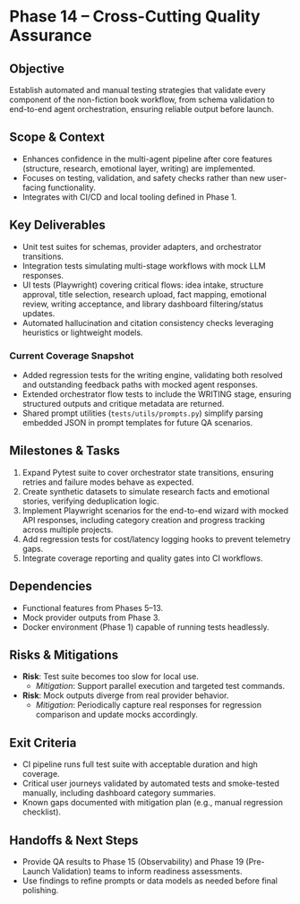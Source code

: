 # Phase 14 – Cross-Cutting Quality Assurance

## Objective
Establish automated and manual testing strategies that validate every component of the non-fiction book workflow, from schema validation to end-to-end agent orchestration, ensuring reliable output before launch.

## Scope & Context
- Enhances confidence in the multi-agent pipeline after core features (structure, research, emotional layer, writing) are implemented.
- Focuses on testing, validation, and safety checks rather than new user-facing functionality.
- Integrates with CI/CD and local tooling defined in Phase 1.

## Key Deliverables
- Unit test suites for schemas, provider adapters, and orchestrator transitions.
- Integration tests simulating multi-stage workflows with mock LLM responses.
- UI tests (Playwright) covering critical flows: idea intake, structure approval, title selection, research upload, fact mapping, emotional review, writing acceptance, and library dashboard filtering/status updates.
- Automated hallucination and citation consistency checks leveraging heuristics or lightweight models.

### Current Coverage Snapshot
- Added regression tests for the writing engine, validating both resolved and outstanding feedback paths with mocked agent responses.
- Extended orchestrator flow tests to include the WRITING stage, ensuring structured outputs and critique metadata are returned.
- Shared prompt utilities (`tests/utils/prompts.py`) simplify parsing embedded JSON in prompt templates for future QA scenarios.

## Milestones & Tasks
1. Expand Pytest suite to cover orchestrator state transitions, ensuring retries and failure modes behave as expected.
2. Create synthetic datasets to simulate research facts and emotional stories, verifying deduplication logic.
3. Implement Playwright scenarios for the end-to-end wizard with mocked API responses, including category creation and progress tracking across multiple projects.
4. Add regression tests for cost/latency logging hooks to prevent telemetry gaps.
5. Integrate coverage reporting and quality gates into CI workflows.

## Dependencies
- Functional features from Phases 5–13.
- Mock provider outputs from Phase 3.
- Docker environment (Phase 1) capable of running tests headlessly.

## Risks & Mitigations
- **Risk**: Test suite becomes too slow for local use.
  - *Mitigation*: Support parallel execution and targeted test commands.
- **Risk**: Mock outputs diverge from real provider behavior.
  - *Mitigation*: Periodically capture real responses for regression comparison and update mocks accordingly.

## Exit Criteria
- CI pipeline runs full test suite with acceptable duration and high coverage.
- Critical user journeys validated by automated tests and smoke-tested manually, including dashboard category summaries.
- Known gaps documented with mitigation plan (e.g., manual regression checklist).

## Handoffs & Next Steps
- Provide QA results to Phase 15 (Observability) and Phase 19 (Pre-Launch Validation) teams to inform readiness assessments.
- Use findings to refine prompts or data models as needed before final polishing.
